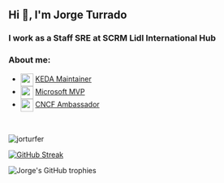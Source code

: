 <h2 align="left">Hi 👋, I'm Jorge Turrado</h1>
<h3 align="left">I work as a Staff SRE at SCRM Lidl International Hub </h3>

<h3 align="left">About me:</h3>
<ul align="left">
  <li><img align="center" src="https://keda.sh/img/logos/keda-icon-color.png" height="25" width="25"/>
  <span align="center"><a href="https://keda.sh">KEDA Maintainer</a></span></li>
  <li><img align="center" src="https://api.nuget.org/v3-flatcontainer/mvp.api/1.4.18304.5/icon" height="25" width="25"/>
  <span align="center"><a href="https://mvp.microsoft.com/es-ES/mvp/profile/c15d2d84-bfd9-e811-8172-3863bb2e0320">Microsoft MVP</a></span></li>
  <li><img align="center" src="https://www.cncf.io/wp-content/uploads/2023/04/cncf-ambassador-stacked-color.svg" height="25" width="25"/>
  <span align="center"><a href="https://www.cncf.io/people/ambassadors/?p=jorge-turrado-ferrero">CNCF Ambassador</a></span></li>  
</ul>
<br/>

<p align="left"> <img src="https://komarev.com/ghpvc/?username=jorturfer&label=Profile%20views&color=0e75b6&style=flat" alt="jorturfer" /> </p>

[![GitHub Streak](https://streak-stats.demolab.com?user=jorturfer&theme=vue&hide_border=true&hide_current_streak=true)](https://git.io/streak-stats)

![Jorge's GitHub trophies](https://github-profile-trophy.vercel.app/?username=jorturfer)


<!--
**jorturfer/jorturfer** is a ✨ _special_ ✨ repository because its `README.md` (this file) appears on your GitHub profile.
